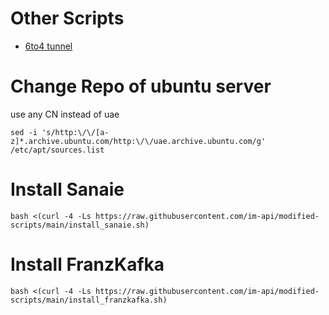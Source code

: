 # Other Scripts
- [6to4 tunnel](https://github.com/im-api/6to4)

# Change Repo of ubuntu server
use any CN instead of uae
```
sed -i 's/http:\/\/[a-z]*.archive.ubuntu.com/http:\/\/uae.archive.ubuntu.com/g' /etc/apt/sources.list
```

# Install Sanaie

```
bash <(curl -4 -Ls https://raw.githubusercontent.com/im-api/modified-scripts/main/install_sanaie.sh)
```

# Install FranzKafka
```
bash <(curl -4 -Ls https://raw.githubusercontent.com/im-api/modified-scripts/main/install_franzkafka.sh)
```
